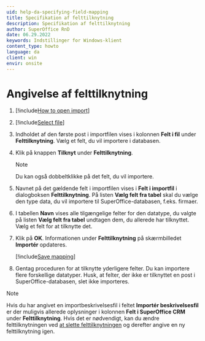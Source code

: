 ```yaml
---
uid: help-da-specifying-field-mapping
title: Specifikation af felttilknytning
description: Specifikation af felttilknytning
author: SuperOffice RnD
date: 06.29.2022
keywords: Indstillinger for Windows-klient
content_type: howto
language: da
client: win
envir: onsite
---
```


# Angivelse af felttilknytning

1. [!include[How to open import](includes/open-import.md)]

1. [!include[Select file](includes/step-select-file.md)]

1. Indholdet af den første post i importfilen vises i kolonnen **Felt i fil** under **Felttilknytning**. Vælg et felt, du vil importere i databasen.

1. Klik på knappen **Tilknyt** under **Felttilknytning**.

    > [!NOTE]
    > Du kan også dobbeltklikke på det felt, du vil importere.

1. Navnet på det gældende felt i importfilen vises i **Felt i importfil** i dialogboksen **Felttilknytning**. På listen **Vælg felt fra tabel** skal du vælge den type data, du vil importere til SuperOffice-databasen, f.eks. firmaer.

1. I tabellen **Navn** vises alle tilgængelige felter for den datatype, du valgte på listen **Vælg felt fra tabel** undtagen dem, du allerede har tilknyttet. Vælg et felt for at tilknytte det.

1. Klik på **OK**. Informationen under **Felttilknytning** på skærmbilledet **Importér** opdateres.

    [!include[Save mapping](includes/tip-save-mapping.md)]

1. Gentag proceduren for at tilknytte yderligere felter. Du kan importere flere forskellige datatyper. Husk, at felter, der ikke er tilknyttet en post i SuperOffice-databasen, slet ikke importeres.

> [!NOTE]
> Hvis du har angivet en importbeskrivelsesfil i feltet **Importér beskrivelsesfil** er der muligvis allerede oplysninger i kolonnen **Felt i SuperOffice CRM** under **Felttilknytning**. Hvis det er nødvendigt, kan du ændre felttilknytningen ved [at slette felttilknytningen][1] og derefter angive en ny felttilknytning igen.

<!-- Referenced links -->
[1]: deleting-field-mapping.md

<!-- Referenced images -->
